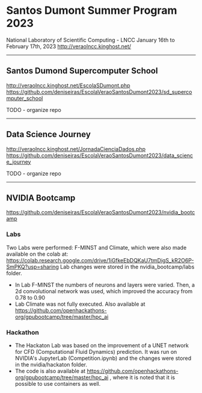 # Santos Dumont Summer Program 2023

National Laboratory of Scientific Computing - LNCC
January 16th to February 17th, 2023
http://veraolncc.kinghost.net/

---
## Santos Dumond Supercomputer School
http://veraolncc.kinghost.net/EscolaSDumont.php
https://github.com/deniseiras/EscolaVeraoSantosDumont2023/sd_supercomputer_school

TODO - organize repo

---
## Data Science Journey
http://veraolncc.kinghost.net/JornadaCienciaDados.php
https://github.com/deniseiras/EscolaVeraoSantosDumont2023/data_science_journey

TODO - organize repo

---
## NVIDIA Bootcamp

https://github.com/deniseiras/EscolaVeraoSantosDumont2023/nvidia_bootcamp

### Labs

Two Labs were performed: F-MINST and Climate, which were also made available on the colab at:
https://colab.research.google.com/drive/1iGfkeEbDQKaU7tmDigS_kR2O6P-SmPKQ?usp=sharing
Lab changes were stored in the nvidia_bootcamp/labs folder.
- In Lab F-MINST the numbers of neurons and layers were varied. Then, a 2d convolutional network was used, which improved the accuracy from 0.78 to 0.90
- Lab Climate was not fully executed. Also available at
https://github.com/openhackathons-org/gpubootcamp/tree/master/hpc_ai

### Hackathon
- The Hackaton Lab was based on the improvement of a UNET network for CFD (Computational Fluid Dynamics) prediction. It was run on NVIDIA's JupyterLab (Competition.ipynb) and the changes were stored in the nvidia/hackaton folder.
- The code is also available at https://github.com/openhackathons-org/gpubootcamp/tree/master/hpc_ai , where it is noted that it is possible to use containers as well.
